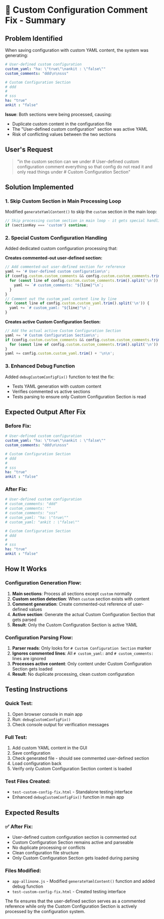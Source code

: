 # 🔧 Custom Configuration Comment Fix - Summary

## Problem Identified
When saving configuration with custom YAML content, the system was generating:

```yaml
# User-defined custom configuration  
custom_yaml: "ha: \"true\"\nankit : \"false\""
custom_comments: "ddd\n\nsss"

# Custom Configuration Section
# ddd
# 
# sss
ha: "true"
ankit : "false"
```

**Issue**: Both sections were being processed, causing:
- Duplicate custom content in the configuration file
- The "User-defined custom configuration" section was active YAML
- Risk of conflicting values between the two sections

## User's Request
> "in the custom section can we under # User-defined custom configuration comment everything so that config do not read it and only read things under # Custom Configuration Section"

## Solution Implemented

### 1. Skip Custom Section in Main Processing Loop
Modified `generateYamlContent()` to skip the `custom` section in the main loop:

```javascript
// Skip processing custom section in main loop - it gets special handling later
if (sectionKey === 'custom') continue;
```

### 2. Special Custom Configuration Handling
Added dedicated custom configuration processing that:

**Creates commented-out user-defined section:**
```javascript
// Add commented-out user-defined section for reference
yaml += '# User-defined custom configuration\n';
if (config.custom.custom_comments && config.custom.custom_comments.trim()) {
  for (const line of config.custom.custom_comments.trim().split('\n')) {
    yaml += `# custom_comments: "${line}"\n`;
  }
}
// Comment out the custom_yaml content line by line
for (const line of config.custom.custom_yaml.trim().split('\n')) {
  yaml += `# custom_yaml: "${line}"\n`;
}
```

**Creates active Custom Configuration Section:**
```javascript
// Add the actual active Custom Configuration Section
yaml += '# Custom Configuration Section\n';
if (config.custom.custom_comments && config.custom.custom_comments.trim()) {
  for (const line of config.custom.custom_comments.trim().split('\n')) yaml += `# ${line}\n`;
}
yaml += config.custom.custom_yaml.trim() + '\n\n';
```

### 3. Enhanced Debug Function
Added `debugCustomConfigFix()` function to test the fix:
- Tests YAML generation with custom content
- Verifies commented vs active sections
- Tests parsing to ensure only Custom Configuration Section is read

## Expected Output After Fix

### Before Fix:
```yaml
# User-defined custom configuration
custom_yaml: "ha: \"true\"\nankit : \"false\""
custom_comments: "ddd\n\nsss"

# Custom Configuration Section  
# ddd
#
# sss
ha: "true"
ankit : "false"
```

### After Fix:
```yaml
# User-defined custom configuration
# custom_comments: "ddd"
# custom_comments: ""
# custom_comments: "sss"
# custom_yaml: "ha: \"true\""
# custom_yaml: "ankit : \"false\""

# Custom Configuration Section
# ddd
#
# sss
ha: "true"
ankit : "false"
```

## How It Works

### Configuration Generation Flow:
1. **Main sections**: Process all sections except `custom` normally
2. **Custom section detection**: When `custom` section exists with content
3. **Comment generation**: Create commented-out reference of user-defined values
4. **Active section**: Generate the actual Custom Configuration Section that gets parsed
5. **Result**: Only the Custom Configuration Section is active YAML

### Configuration Parsing Flow:
1. **Parser reads**: Only looks for `# Custom Configuration Section` marker
2. **Ignores commented lines**: All `# custom_yaml:` and `# custom_comments:` lines are ignored
3. **Processes active content**: Only content under Custom Configuration Section gets loaded
4. **Result**: No duplicate processing, clean custom configuration

## Testing Instructions

### Quick Test:
1. Open browser console in main app
2. Run: `debugCustomConfigFix()`
3. Check console output for verification messages

### Full Test:
1. Add custom YAML content in the GUI
2. Save configuration
3. Check generated file - should see commented user-defined section
4. Load configuration back
5. Verify only Custom Configuration Section content is loaded

### Test Files Created:
- `test-custom-config-fix.html` - Standalone testing interface
- Enhanced `debugCustomConfigFix()` function in main app

## Expected Results

### ✅ After Fix:
- User-defined custom configuration section is commented out
- Custom Configuration Section remains active and parseable
- No duplicate processing or conflicts
- Clean configuration file structure
- Only Custom Configuration Section gets loaded during parsing

### Files Modified:
- `app-allinone.js` - Modified `generateYamlContent()` function and added debug function
- `test-custom-config-fix.html` - Created testing interface

The fix ensures that the user-defined section serves as a commented reference while only the Custom Configuration Section is actively processed by the configuration system.
